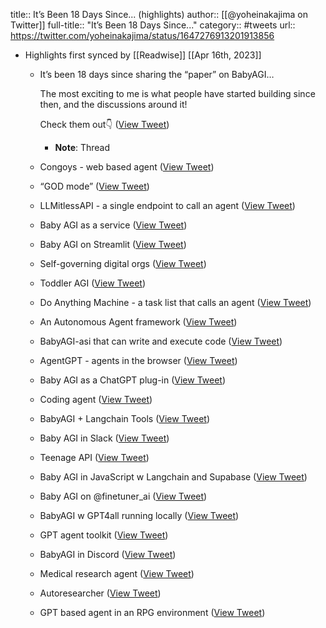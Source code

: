 title:: It’s Been 18 Days Since... (highlights)
author:: [[@yoheinakajima on Twitter]]
full-title:: "It’s Been 18 Days Since..."
category:: #tweets
url:: https://twitter.com/yoheinakajima/status/1647276913201913856

- Highlights first synced by [[Readwise]] [[Apr 16th, 2023]]
	- It’s been 18 days since sharing the “paper” on BabyAGI…
	  
	  The most exciting to me is what people have started building since then, and the discussions around it!
	  
	  Check them out👇 ([View Tweet](https://twitter.com/yoheinakajima/status/1647276913201913856))
		- **Note**: Thread
	- Congoys - web based agent ([View Tweet](https://twitter.com/yoheinakajima/status/1647279849567059968))
	- “GOD mode” ([View Tweet](https://twitter.com/yoheinakajima/status/1647280148260200449))
	- LLMitlessAPI - a single endpoint to call an agent ([View Tweet](https://twitter.com/yoheinakajima/status/1647280463160164353))
	- Baby AGI as a service ([View Tweet](https://twitter.com/yoheinakajima/status/1647280615224643585))
	- Baby AGI on Streamlit ([View Tweet](https://twitter.com/yoheinakajima/status/1647280802621984768))
	- Self-governing digital orgs ([View Tweet](https://twitter.com/yoheinakajima/status/1647281009271140352))
	- Toddler AGI ([View Tweet](https://twitter.com/yoheinakajima/status/1647281246383525888))
	- Do Anything Machine - a task list that calls an agent ([View Tweet](https://twitter.com/yoheinakajima/status/1647281760055750656))
	- An Autonomous Agent framework ([View Tweet](https://twitter.com/yoheinakajima/status/1647281861687939072))
	- BabyAGI-asi that can write and execute code ([View Tweet](https://twitter.com/yoheinakajima/status/1647281958425341953))
	- AgentGPT - agents in the browser ([View Tweet](https://twitter.com/yoheinakajima/status/1647282081674956800))
	- Baby AGI as a ChatGPT plug-in ([View Tweet](https://twitter.com/yoheinakajima/status/1647282246167171072))
	- Coding agent ([View Tweet](https://twitter.com/yoheinakajima/status/1647282461444014080))
	- BabyAGI + Langchain Tools ([View Tweet](https://twitter.com/yoheinakajima/status/1647282590913798145))
	- Baby AGI in Slack ([View Tweet](https://twitter.com/yoheinakajima/status/1647282692139143169))
	- Teenage API ([View Tweet](https://twitter.com/yoheinakajima/status/1647282762846707713))
	- Baby AGI in JavaScript w Langchain and Supabase ([View Tweet](https://twitter.com/yoheinakajima/status/1647282951842041856))
	- Baby AGI on @finetuner_ai ([View Tweet](https://twitter.com/yoheinakajima/status/1647283046729777152))
	- BabyAGI w GPT4all running locally ([View Tweet](https://twitter.com/yoheinakajima/status/1647283277408116736))
	- GPT agent toolkit ([View Tweet](https://twitter.com/yoheinakajima/status/1647283541234057218))
	- BabyAGI in Discord ([View Tweet](https://twitter.com/yoheinakajima/status/1647283641842819074))
	- Medical research agent ([View Tweet](https://twitter.com/yoheinakajima/status/1647284522122362880))
	- Autoresearcher ([View Tweet](https://twitter.com/yoheinakajima/status/1647284889702760448))
	- GPT based agent in an RPG environment ([View Tweet](https://twitter.com/yoheinakajima/status/1647422975728312320))